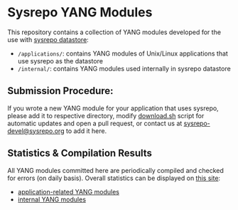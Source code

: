 # Sysrepo YANG Modules
This repository contains a collection of YANG modules developed for the use with [sysrepo datastore](https://github.com/sysrepo/sysrepo):

- `/applications/`: contains YANG modules of Unix/Linux applications that use sysrepo as the datastore
- `/internal/`: contains YANG modules used internally in sysrepo datastore

## Submission Procedure:

If you wrote a new YANG module for your application that uses sysrepo, please add it to respective directory, modify [download.sh](download.sh) script for automatic updates and open a pull request, or contact us at sysrepo-devel@sysrepo.org to add it here.

## Statistics & Compilation Results

All YANG modules committed here are periodically compiled and checked for errors (on daily basis). Overall statistics can be displayed on [this site](http://www.claise.be/2016/07/ietf-yang-modules-statistiques/):
  * [application-related YANG modules](http://www.claise.be/SysrepoApplicationYANGPageCompilation.html)
  * [internal YANG modules](http://www.claise.be/SysrepoInternalYANGPageCompilation.html)
